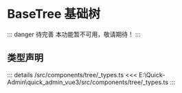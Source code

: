 # BaseTree 基础树  <Badge class="title-badge" type="danger" text="wait" />


::: danger 待完善
本功能暂不可用，敬请期待！
:::




## 类型声明
::: details
/src/components/tree/_types.ts
<<< E:\Quick-Admin\quick_admin_vue3/src/components/tree/_types.ts
:::  


